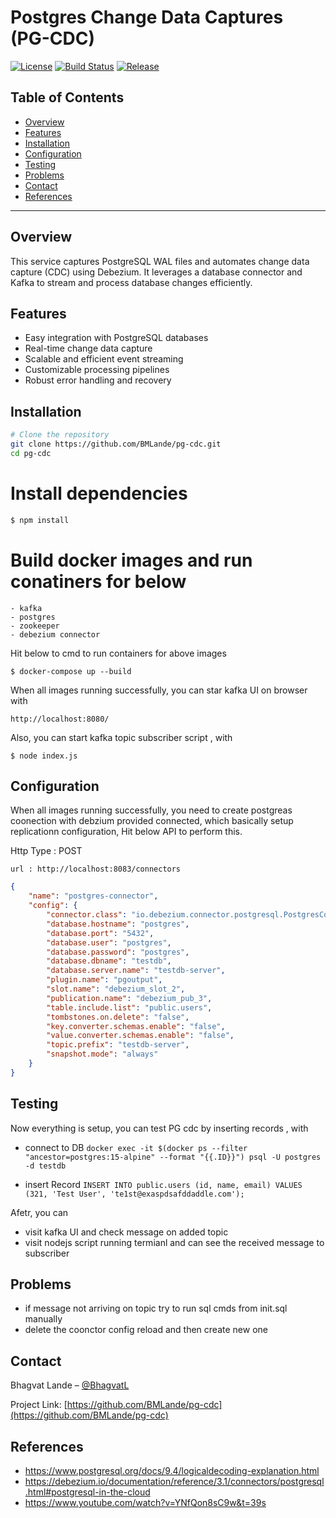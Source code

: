 
# Postgres Change Data Captures (PG-CDC)

[![License](https://img.shields.io/github/license/BMLande/pg-cdc)](LICENSE)
[![Build Status](https://img.shields.io/github/actions/workflow/status/BMLande/pg-cdc/ci.yml?branch=main)](https://github.com/BMLande/pg-cdc/actions)
[![Release](https://img.shields.io/github/v/release/BMLande/pg-cdc)](https://github.com/BMLande/pg-cdc/releases)

## Table of Contents

- [Overview](#overview)
- [Features](#features)
- [Installation](#installation)
- [Configuration](#configuration)
- [Testing](#testing)
- [Problems](#Problems)
- [Contact](#Contact)
- [References](#references)

---

## Overview

This service captures PostgreSQL WAL files and automates change data capture (CDC) using Debezium. It leverages a database connector and Kafka to stream and process database changes efficiently.

## Features

- Easy integration with PostgreSQL databases
- Real-time change data capture
- Scalable and efficient event streaming
- Customizable processing pipelines
- Robust error handling and recovery

## Installation

```bash
# Clone the repository
git clone https://github.com/BMLande/pg-cdc.git
cd pg-cdc

```

# Install dependencies

```bash
$ npm install
```

# Build docker images and run conatiners for below
    
    - kafka
    - postgres
    - zookeeper
    - debezium connector

Hit below to cmd to run containers for above images

`$ docker-compose up --build`

When all images running successfully, you can star kafka UI on browser with

`http://localhost:8080/`

Also, you can start kafka topic subscriber script , with

`$ node index.js`

## Configuration

When all images running successfully, you need to create postgreas coonection with debzium provided connected, which basically setup replicationn configuration, Hit below API to perform this.

Http Type : POST

`url : http://localhost:8083/connectors`

``` json : body
{
	"name": "postgres-connector",
	"config": {
		"connector.class": "io.debezium.connector.postgresql.PostgresConnector",
		"database.hostname": "postgres",
		"database.port": "5432",
		"database.user": "postgres",
		"database.password": "postgres",
		"database.dbname": "testdb",
		"database.server.name": "testdb-server",
		"plugin.name": "pgoutput",
		"slot.name": "debezium_slot_2",
		"publication.name": "debezium_pub_3",
		"table.include.list": "public.users",
		"tombstones.on.delete": "false",
		"key.converter.schemas.enable": "false",
		"value.converter.schemas.enable": "false",
		"topic.prefix": "testdb-server",
		"snapshot.mode": "always"
	}
}
```


## Testing

Now everything is setup, you can test PG cdc by inserting records , with

- connect to DB
`docker exec -it $(docker ps --filter "ancestor=postgres:15-alpine" --format "{{.ID}}") psql -U postgres -d testdb`

- insert Record
`INSERT INTO public.users (id, name, email) VALUES (321, 'Test User', 'te1st@exaspdsafddaddle.com');`

Afetr, you can
- visit kafka UI and check message on added topic
- visit nodejs script running termianl and can see the received message to subscriber




## Problems

- if message not arriving on topic try to run sql cmds from init.sql manually
- delete the coonctor config reload and then create new one


## Contact

Bhagvat Lande – [@BhagvatL](https://twitter.com/BhagvatL) 

Project Link: [https://github.com/BMLande/pg-cdc](https://github.com/BMLande/pg-cdc)

## References
- https://www.postgresql.org/docs/9.4/logicaldecoding-explanation.html
- https://debezium.io/documentation/reference/3.1/connectors/postgresql.html#postgresql-in-the-cloud
- https://www.youtube.com/watch?v=YNfQon8sC9w&t=39s





